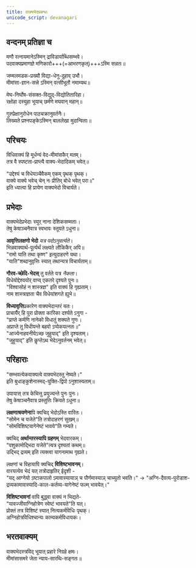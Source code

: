 ```yaml
---
title: वाक्यभेदप्रबन्धः
unicode_script: devanagari
---
```


## वन्दनम् प्रतिज्ञा च
मणौ रत्नायमानेऽस्मिन् द्राविडार्याब्धिसम्भवे।  
पदवाक्यप्रमाणज्ञे मणिकारो+++(=आभरणकृत्)+++ऽस्मि सन्नतः॥  

जम्मलमडक-प्रख्यौ विद्या-धेनु-दुहाव् उभौ।  
मीमांसा-ज्ञान-सत्त्रे ऽस्मिन् वत्सीभूतौ नमाम्यथ॥

मेघ-निर्घोष-संसक्त-विद्युद्-विद्योतितारिहा।  
रक्षोहा दस्युहा भूयाच् छर्मणे मघवान् महान्॥

गुरुप्रेक्षानुरोधेन पाठचक्रानुवर्तनैः।  
लिख्यते प्रश्नपङ्केऽस्मिन् बाललेखा मुदान्विताः॥

## परिचयः
विधिवाक्यं हि मूर्धन्यं वेद-मीमांसकैर् मतम्।  
तत्र वै स्पष्टता-प्राप्त्यै वाक्य-भेदादिकम् भवेत्॥

"उद्देश्यं च विधेयञ्चैवैकम् एकम् पृथक् पृथक्।  
वाक्ये वाक्ये भवेच् चेन् नः प्रीतिर् बोधे भवेत् परा॥"  
इति ध्यात्वा हि प्रायेण वाक्यभेदो विचार्यते।

## प्रभेदाः
वाक्यभेदेप्रभेदाः स्युर् नाना देशिकसम्मताः।  
तेषु केषाञ्चनैवात्र स्वभावः स्तूयते ऽधुना॥

**आवृत्तिलक्षणो भेदो** *यत्र पदोऽनुवर्त्यते*।  
भिन्नवाक्यार्थ-पूर्त्यर्थं लक्ष्यते लौकिकैर् अपि॥  
"रामो याति तथा कृष्ण" इत्युदाहरणे यथा।  
"याति"शब्दानुवृत्तिः स्यात् तथान्यत्र विचार्यताम्॥

**गौरव-च्छेदि-भेदस्** तु वर्तते यत्र *नैकता*।  
विधेयोद्देश्ययोर् वाप्य् एकतरे दृश्यते पुनः॥  
"विश्वासोहं न शास्त्रज्ञ" इति वाक्यं हि गृह्यताम्।  
नाम शास्त्राज्ञता चैव विधेयांशगते ह्युभे॥

**विध्यावृत्ति**प्रकारेण वाक्यभेदान्तरं यतः।  
प्राचार्यैर् हि पुरा प्रोक्ता कारिका दर्श्यते ऽनुगा -  
"प्राप्ते कर्मणि नानेको विधातुं शक्यते गुणः।  
अप्राप्ते तु विधीयन्ते बहवो ऽप्येकयत्नतः॥"  
"आज्येनाहवनीयेऽच्छ जुहुयाद्" इति दृश्यताम्।  
"जुहुयाद्" इति कॢप्तेऽथ भेदेऽनुवर्तनम् भवेत्॥

## परिहाराः
"सम्भवत्येकवाक्यत्वे वाक्यभेदस्तु नेष्यते।"  
इति बुधाङ्कुशेनास्मद्-युक्ति-द्विपो ऽनुशास्यताम्॥  

उपायास् तत्र केचित्तु प्रयुज्यन्ते पुनः पुनः।  
तेषु केषाञ्चनैवात्र प्रस्तुतिः क्रियते ऽधुना॥

**लक्षणाश्रयणेना**पि क्वचिद् भेदोऽस्ति वारितः।  
"सोमेन च यजेते"ति तत्रोदाहरणं सुखम्॥  
"सोमविशिष्टयागेनेष्टं भावये"ति गम्यते। 

क्वचिद् **अर्थान्तरस्यापि ग्रहणम्** भेदवारकम्।  
"पशुकामोद्भिदा यजेते"त्यत्र दृश्यतां कथम्॥  
उद्भिद् द्रव्यम् इति त्यक्त्वा यागनामाथ गृह्यते।

लक्षणां च विहायापि क्वचिद् **विशिष्टभावनम्**।  
वारयत्येव भेदं यत् तत्रोदाहृतिर् ईदृशी -  
"यद् आग्नेयो ऽष्टाकपालो ऽमावास्यायाञ् च पौर्णमास्याञ् चाच्युतो भवति।" → "अग्नि-दैवत्य-पुरोडाश-द्रव्यकामावास्यादि-काल-कर्तव्य-यागेनेष्टं फल्म् भावयेत्।"

**विशिष्टभावनां** वापि बुद्ध्वा वाक्यं न भिद्यते-  
"यावज्जीवाग्निहोत्रेण स्वेष्टं भावयते"ति यत्।  
प्रोक्तं तत्र विशिष्टं स्यात् नित्यकर्मविधिः पृथक्।  
अग्निहोत्रविधिश्चान्यः काम्यकर्मविधायकः।  

## भरतवाक्यम्
वाक्यभेदस्त्रविद् भूयात् प्रहारे निग्रहे क्षमः।  
मीमांसासमरे जेता न्याय-सारथि-सङ्गतः॥